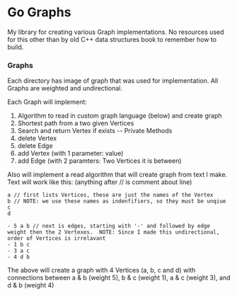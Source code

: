 # Go Graphs

My library for creating various Graph implementations.  No resources used for this other than by old C++ data structures book to remember how to build.


### Graphs

Each directory has image of graph that was used for implementation.  All Graphs are weighted and undirectional.

Each Graph will implement:
1. Algorithm to read in custom graph language (below) and create graph
2. Shortest path from a two given Vertices
3. Search and return Vertex if exists
-- Private Methods
4. delete Vertex
5. delete Edge
6. add Vertex (with 1 parameter: value)
7. add Edge (with 2 paramters: Two Vertices it is between)


Also will implement a read algorithm that will create graph from text I make.  Text will work like this: (anything after // is comment about line)

```
a // first lists Vertices, these are just the names of the Vertex
b // NOTE: we use these names as indenfifiers, so they must be unqiue
c
d

- 5 a b // next is edges, starting with '-' and followed by edge weight then the 2 Vertexes.  NOTE: Since I made this undirectional, order of Vertices is irrelavant
- 1 b c 
- 3 a c
- 4 d b
```

The above will create a graph with 4 Vertices (a, b, c and d) with connections between a & b (weight 5), b & c (weight 1), a & c (weight 3), and d & b (weight 4)